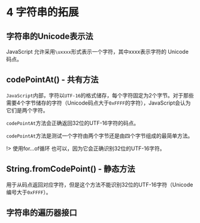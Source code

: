 # 4 字符串的拓展

## 字符串的Unicode表示法

JavaScript 允许采用`\uxxxx`形式表示一个字符，其中xxxx表示字符的 Unicode 码点。


## codePointAt() - 共有方法

`JavaScript`内部，字符以`UTF-16`的格式储存，每个字符固定为2个字节。对于那些需要4个字节储存的字符（Unicode码点大于`0xFFFF`的字符），JavaScript会认为它们是两个字符。

`codePointAt`方法会正确返回32位的UTF-16字符的码点。

`codePointAt`方法是测试一个字符由两个字节还是由四个字节组成的最简单方法。

!> 使用for...of循环 也可以，因为它会正确识别32位的UTF-16字符。

## String.fromCodePoint() - 静态方法

用于从码点返回对应字符，但是这个方法不能识别32位的UTF-16字符（Unicode编号大于`0xFFFF`）。

## 字符串的遍历器接口
